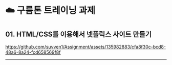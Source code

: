 # ☁️ 구름톤 트레이닝 과제
  ## 01. HTML/CSS를 이용해서 넷플릭스 사이트 만들기
  

https://github.com/suvven1/Assignment/assets/135982883/cfa8f30c-bcd8-48a6-8a24-fcd658569f8f

<hr/>


